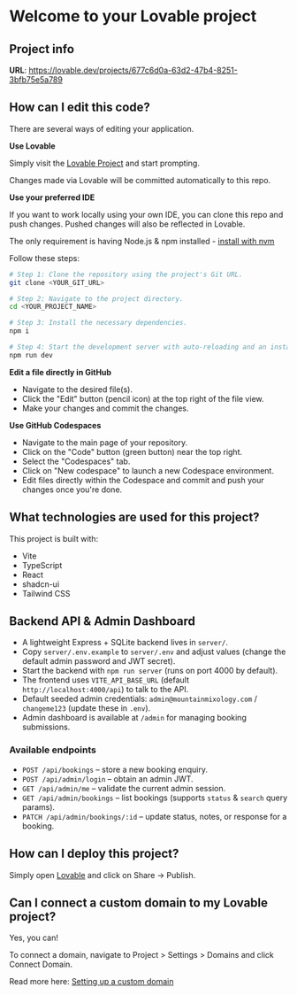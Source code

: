 # Welcome to your Lovable project

## Project info

**URL**: https://lovable.dev/projects/677c6d0a-63d2-47b4-8251-3bfb75e5a789

## How can I edit this code?

There are several ways of editing your application.

**Use Lovable**

Simply visit the [Lovable Project](https://lovable.dev/projects/677c6d0a-63d2-47b4-8251-3bfb75e5a789) and start prompting.

Changes made via Lovable will be committed automatically to this repo.

**Use your preferred IDE**

If you want to work locally using your own IDE, you can clone this repo and push changes. Pushed changes will also be reflected in Lovable.

The only requirement is having Node.js & npm installed - [install with nvm](https://github.com/nvm-sh/nvm#installing-and-updating)

Follow these steps:

```sh
# Step 1: Clone the repository using the project's Git URL.
git clone <YOUR_GIT_URL>

# Step 2: Navigate to the project directory.
cd <YOUR_PROJECT_NAME>

# Step 3: Install the necessary dependencies.
npm i

# Step 4: Start the development server with auto-reloading and an instant preview.
npm run dev
```

**Edit a file directly in GitHub**

- Navigate to the desired file(s).
- Click the "Edit" button (pencil icon) at the top right of the file view.
- Make your changes and commit the changes.

**Use GitHub Codespaces**

- Navigate to the main page of your repository.
- Click on the "Code" button (green button) near the top right.
- Select the "Codespaces" tab.
- Click on "New codespace" to launch a new Codespace environment.
- Edit files directly within the Codespace and commit and push your changes once you're done.

## What technologies are used for this project?

This project is built with:

- Vite
- TypeScript
- React
- shadcn-ui
- Tailwind CSS

## Backend API & Admin Dashboard

- A lightweight Express + SQLite backend lives in `server/`.
- Copy `server/.env.example` to `server/.env` and adjust values (change the default admin password and JWT secret).
- Start the backend with `npm run server` (runs on port 4000 by default).
- The frontend uses `VITE_API_BASE_URL` (default `http://localhost:4000/api`) to talk to the API.
- Default seeded admin credentials: `admin@mountainmixology.com` / `changeme123` (update these in `.env`).
- Admin dashboard is available at `/admin` for managing booking submissions.

### Available endpoints

- `POST /api/bookings` – store a new booking enquiry.
- `POST /api/admin/login` – obtain an admin JWT.
- `GET /api/admin/me` – validate the current admin session.
- `GET /api/admin/bookings` – list bookings (supports `status` & `search` query params).
- `PATCH /api/admin/bookings/:id` – update status, notes, or response for a booking.

## How can I deploy this project?

Simply open [Lovable](https://lovable.dev/projects/677c6d0a-63d2-47b4-8251-3bfb75e5a789) and click on Share -> Publish.

## Can I connect a custom domain to my Lovable project?

Yes, you can!

To connect a domain, navigate to Project > Settings > Domains and click Connect Domain.

Read more here: [Setting up a custom domain](https://docs.lovable.dev/tips-tricks/custom-domain#step-by-step-guide)
